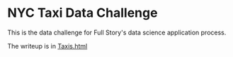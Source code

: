 # NYC Taxi Data Challenge

This is the data challenge for Full Story's data science application process.

The writeup is in [Taxis.html](./Taxis.html)